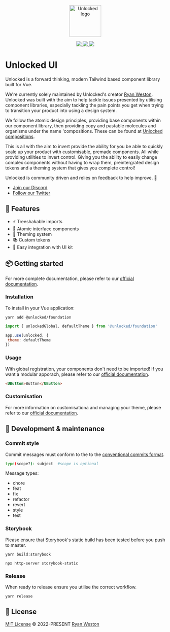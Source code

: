 <p align="center">
  <a href="https://unlocked.to" target="_blank">
    <img alt="Unlocked logo" width="100" src="https://unlocked.to/images/logo/logo-dark.svg">
  </a>
</p>



<p align="center">
  
   <a href="https://app.netlify.com/sites/unlocked-storybook/deploys">
    <img src="https://img.shields.io/npm/v/@unlocked/base">
  </a>
  
  <a href="https://app.netlify.com/sites/unlocked-storybook/deploys">
    <img src="https://api.netlify.com/api/v1/badges/3bff2f88-9c28-4f9f-84de-a52a0d175fd8/deploy-status">
  </a>
  
  <a href="#">
    <img src="https://img.shields.io/npm/dm/@unlocked/base">
  </a>
  
</p>

# Unlocked UI

Unlocked is a forward thinking, modern Tailwind based component library built for Vue. 

We're currently solely maintained by Unlocked's creator [Ryan Weston](github.com/ryanweston). Unlocked was built with the aim to help tackle issues presented by utilising component libraries, especially tackling the pain points you get when trying to transition your product into using a design system. 

We follow the atomic design principles, providing base components within our component library, then providing copy and pastable molecules and organisms under the name 'compositions. These can be found at [Unlocked compositions](https://unlocked.to/compositions). 

This is all with the aim to invert provide the ability for you be able to quickly scale up your product with customisable, premade components. All while providing utilities to invert control. Giving you the ability to easily change complex components without having to wrap them, preintergrated design tokens and a theming system that gives you complete control!

Unlocked is community driven and relies on feedback to help improve. 🎉

- [Join our Discord](github.com/ryanweston)
- [Follow our Twitter](github.com/ryanweston)

## 🚀 Features

- ⚡️ Treeshakable imports
- 🧱 Atomic interface components
- 🎨 Theming system
- 📚 Custom tokens
- 🦄 Easy integration with UI kit

## 📦 Getting started

For more complete documentation, please refer to our [official documentation](docs.unlocked.to).

### Installation

To install in your Vue application: 

```console
yarn add @unlocked/foundation
```

 ```js
 import { unlockedGlobal, defaultTheme } from '@unlocked/foundation'
 
 app.use(unlocked, { 
  theme: defaultTheme
 })
 ```
 
 ### Usage
 
 With global registration, your components don't need to be imported! If you want a modular apporach, please refer to our [official documentation](docs.unlocked.to).
 
 ```html
<UButton>Button</UButton>
```

### Customisation

For more information on customisationa and managing your theme, please refer to our [official documentation](docs.unlocked.to).


## 🔧 Development & maintenance

### Commit style
Commit messages must conform to the to the [conventional commits format](https://www.conventionalcommits.org/en/v1.0.0/#summary).

```bash 
type(scope?): subject  #scope is optional
```

Message types:
- chore
- feat
- fix
- refactor
- revert
- style
- test

### Storybook
Please ensure that Storybook's static build has been tested before you push to master.

```console
yarn build:storybook
```

```console
npx http-server storybook-static
```

### Release
When ready to release ensure you utilise the correct workflow.

```console
yarn release
```

## 📄 License

[MIT License](https://github.com/UnlockedUI/unlocked-ui/blob/master/LICENSE) © 2022-PRESENT [Ryan Weston](https://github.com/ryanweston)
